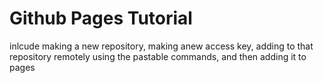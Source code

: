 # Github Pages Tutorial

inlcude making a new repository, making anew access key, adding to that repository remotely using the pastable commands, and then adding it to pages